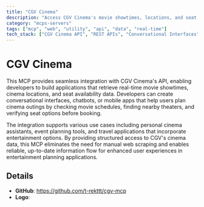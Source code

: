 ```yaml
---
title: "CGV Cinema"
description: "Access CGV Cinema's movie showtimes, locations, and seat availability through API integration for conversational cinema planning."
category: "mcps-servers"
tags: ["mcp", "web", "utility", "api", "data", "real-time"]
tech_stack: ["CGV Cinema API", "REST APIs", "Conversational Interfaces", "Mobile Applications", "Event Planning Systems"]
---
```


# CGV Cinema

This MCP provides seamless integration with CGV Cinema's API, enabling developers to build applications that retrieve real-time movie showtimes, cinema locations, and seat availability data. Developers can create conversational interfaces, chatbots, or mobile apps that help users plan cinema outings by checking movie schedules, finding nearby theaters, and verifying seat options before booking.

The integration supports various use cases including personal cinema assistants, event planning tools, and travel applications that incorporate entertainment options. By providing structured access to CGV's cinema data, this MCP eliminates the need for manual web scraping and enables reliable, up-to-date information flow for enhanced user experiences in entertainment planning applications.

## Details

- **GitHub**: https://github.com/t-rekttt/cgv-mcp
- **Logo**: 
